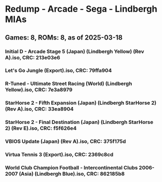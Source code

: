 # Redump - Arcade - Sega - Lindbergh MIAs
## Games: 8, ROMs: 8, as of 2025-03-18

### Initial D - Arcade Stage 5 (Japan) (Lindbergh Yellow) (Rev A).iso, CRC: 213e03e6
### Let's Go Jungle (Export).iso, CRC: 79ffa904
### R-Tuned - Ultimate Street Racing (World) (Lindbergh Yellow).iso, CRC: 7e3a8979
### StarHorse 2 - Fifth Expansion (Japan) (Lindbergh StarHorse 2) (Rev A).iso, CRC: 33ea8904
### StarHorse 2 - Final Destination (Japan) (Lindbergh StarHorse 2) (Rev E).iso, CRC: f5f626e4
### VBIOS Update (Japan) (Rev A).iso, CRC: 375f175d
### Virtua Tennis 3 (Export).iso, CRC: 2369c8cd
### World Club Champion Football - Intercontinental Clubs 2006-2007 (Asia) (Lindbergh Blue).iso, CRC: 862185b8
